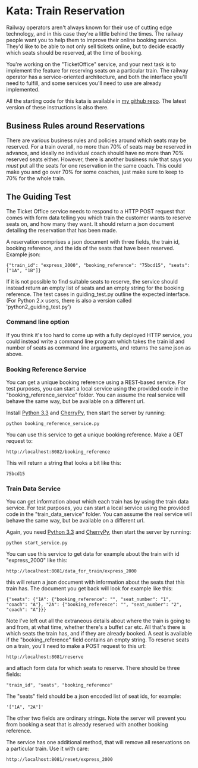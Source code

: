 # Kata: Train Reservation

Railway operators aren't always known for their use of cutting edge technology, and in this case they're a little behind the times. The railway people want you to help them to improve their online booking service. They'd like to be able to not only sell tickets online, but to decide exactly which seats should be reserved, at the time of booking.

You're working on the "TicketOffice" service, and your next task is to implement the feature for reserving seats on a particular train. The railway operator has a service-oriented architecture, and both the interface you'll need to fulfill, and some services you'll need to use are already implemented.

All the starting code for this kata is available in [my github repo](https://github.com/emilybache/KataTrainReservation). The latest version of these instructions is also there.

## Business Rules around Reservations

There are various business rules and policies around which seats may be reserved. For a train overall, no more than 70% of seats may be reserved in advance, and ideally no individual coach should have no more than 70% reserved seats either. However, there is another business rule that says you _must_ put all the seats for one reservation in the same coach. This could make you and go over 70% for some coaches, just make sure to keep to 70% for the whole train.

## The Guiding Test

The Ticket Office service needs to respond to a HTTP POST request that comes with form data telling you which train the customer wants to reserve seats on, and how many they want. It should return a json document detailing the reservation that has been made.

A reservation comprises a json document with three fields, the train id, booking reference, and the ids of the seats that have been reserved. Example json:

	{"train_id": "express_2000", "booking_reference": "75bcd15", "seats": ["1A", "1B"]}

If it is not possible to find suitable seats to reserve, the service should instead return an empty list of seats and an empty string for the booking reference. The test cases in guiding_test.py outline the expected interface. (For Python 2.x users, there is also a version called 'python2\_guiding\_test.py')

### Command line option

If you think it's too hard to come up with a fully deployed HTTP service, you could instead write a command line program which takes the train id and number of seats as command line arguments, and returns the same json as above.

### Booking Reference Service

You can get a unique booking reference using a REST-based service. For test purposes, you can start a local service using the provided code in the "booking_reference_service" folder. You can assume the real service will behave the same way, but be available on a different url.

Install [Python 3.3](http://python.org) and [CherryPy](http://www.cherrypy.org/), then start the server by running:

    python booking_reference_service.py

You can use this service to get a unique booking reference. Make a GET request to:

    http://localhost:8082/booking_reference

This will return a string that looks a bit like this:

	75bcd15

### Train Data Service

You can get information about which each train has by using the train data service. For test purposes, you can start a local service using the provided code in the "train_data_service" folder. You can assume the real service will behave the same way, but be available on a different url.

Again, you need [Python 3.3](http://python.org) and [CherryPy](http://www.cherrypy.org/), then start the server by running:

    python start_service.py

You can use this service to get data for example about the train with id "express_2000" like this:

    http://localhost:8081/data_for_train/express_2000

this will return a json document with information about the seats that this train has. The document you get back will look for example like this:

    {"seats": {"1A": {"booking_reference": "", "seat_number": "1", "coach": "A"}, "2A": {"booking_reference": "", "seat_number": "2", "coach": "A"}}}

Note I've left out all the extraneous details about where the train is going to and from, at what time, whether there's a buffet car etc. All that's there is which seats the train has, and if they are already booked. A seat is available if the "booking_reference" field contains an empty string. To reserve seats on a train, you'll need to make a POST request to this url:

    http://localhost:8081/reserve

and attach form data for which seats to reserve. There should be three fields:

    "train_id", "seats", "booking_reference"

The "seats" field should be a json encoded list of seat ids, for example:

    '["1A", "2A"]'

The other two fields are ordinary strings. Note the server will prevent you from booking a seat that is already reserved with another booking reference.

The service has one additional method, that will remove all reservations on a particular train. Use it with care:

    http://localhost:8081/reset/express_2000
